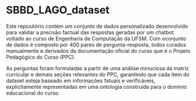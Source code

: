 # SBBD_LAGO_dataset

Este repositório contém um conjunto de dados personalizado desenvolvido para validar a precisão factual das respostas geradas por um chatbot voltado ao curso de Engenharia de Computação da UFSM. Com oconjunto de dados é composto por 400 pares de pergunta-resposta, todos curados manualmente e derivados da documentação oficial do curso que é o Projeto Pedagógico do Curso (PPC).

As perguntas foram formuladas a partir de uma análise minuciosa da matriz curricular e demais seções relevantes do PPC, garantindo que cada item do dataset esteja baseado em informações fatuais e verificáveis, explicitamente representadas em uma ontologia construída para o domínio educacional do curso.

